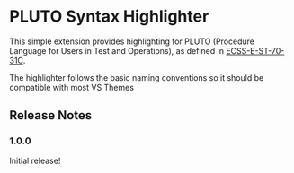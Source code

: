 # PLUTO Syntax Highlighter

This simple extension provides highlighting for PLUTO (Procedure Language for Users in Test and Operations),
as defined in [ECSS-E-ST-70-31C](https://ecss.nl/standard/ecss-e-st-70-31c-ground-systems-and-operations-monitoring-and-control-data-definition/).

The highlighter follows the basic naming conventions so it should be compatible with most VS Themes

## Release Notes

### 1.0.0

Initial release!
